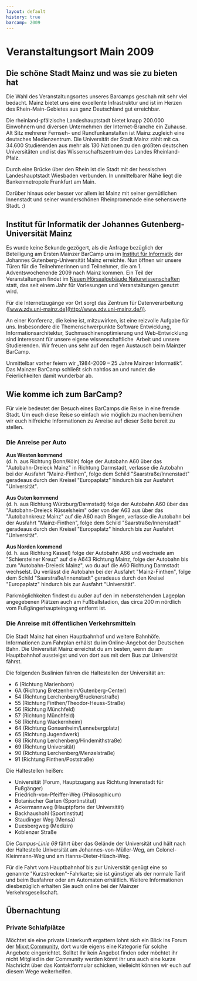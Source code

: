 ```yaml
---
layout: default
history: true
barcamp: 2009
---
```


# Veranstaltungsort Main 2009

## Die schöne Stadt Mainz und was sie zu bieten hat

Die Wahl des Veranstaltungsortes unseres Barcamps geschah mit sehr viel bedacht. Mainz bietet uns eine excellente Infrastruktur und ist im Herzen des Rhein-Main-Gebietes aus ganz Deutschland gut erreichbar.

Die rheinland-pfälzische Landeshauptstadt bietet knapp 200.000 Einwohnern und diversen Unternehmen der Internet-Branche ein Zuhause. Alt Sitz mehrerer Fernseh- und Rundfunkanstalten ist Mainz zugleich eine deutsches Medienzentrum. Die Universität der Stadt Mainz zählt mit ca. 34.600 Studierenden aus mehr als 130 Nationen zu den größten deutschen Universitäten und ist das Wissenschaftszentrum des Landes Rheinland-Pfalz.

Durch eine Brücke über den Rhein ist die Stadt mit der hessischen Landeshauptstadt Wiesbaden verbunden. In unmittelbarer Nähe liegt die Bankenmetropole Frankfurt am Main.

Darüber hinaus oder besser vor allem ist Mainz mit seiner gemütlichen Innenstadt und seiner wunderschönen Rheinpromenade eine sehenswerte Stadt. :)

## Institut für Informatik der Johannes Gutenberg-Universität Mainz

Es wurde keine Sekunde gezögert, als die Anfrage bezüglich der Beteiligung am Ersten Mainzer BarCamp uns im [Institut für Informatik](http://www.informatik.uni-mainz.de/1101.php) der Johannes Gutenberg-Universität Mainz erreichte. Nun öffnen wir unsere Türen für die Teilnehmerinnen und Teilnehmer, die am 1. Adventswochenende 2009 nach Mainz kommen. Ein Teil der Veranstaltungen findet im [Neuen Hörsaalgebäude Naturwissenschaften](http://www.phmi.uni-mainz.de/3347.php) statt, das seit einem Jahr für Vorlesungen und Veranstaltungen genutzt wird. 

Für die Internetzugänge vor Ort sorgt das Zentrum für Datenverarbeitung ([www.zdv.uni-mainz.de](http://www.zdv.uni-mainz.de/)).

An einer Konferenz, die keine ist, mitzuwirken, ist eine reizvolle Aufgabe für uns. Insbesondere die Themenschwerpunkte Software Entwicklung, Informationsarchitektur, Suchmaschinenoptimierung und Web-Entwicklung sind interessant für unsere eigene wissenschaftliche  Arbeit und unsere Studierenden. Wir freuen uns sehr auf den regen Austausch beim Mainzer BarCamp.

Unmittelbar vorher feiern wir „1984-2009 – 25 Jahre Mainzer Informatik“. Das Mainzer BarCamp schließt sich nahtlos an und rundet die Feierlichkeiten damit wunderbar ab.

## Wie komme ich zum BarCamp?

Für viele bedeutet der Besuch eines BarCamps die Reise in eine fremde Stadt. Um euch diese Reise so einfach wie möglich zu machen bemühen wir euch hilfreiche Informationen zu Anreise auf dieser Seite bereit zu stellen.

### Die Anreise per Auto

**Aus Westen kommend**  
(d. h. aus Richtung Bonn/Köln) folge der Autobahn A60 über das "Autobahn-Dreieck Mainz" in Richtung Darmstadt, verlasse die Autobahn bei der Ausfahrt "Mainz-Finthen", folge dem Schild "Saarstraße/Innenstadt" geradeaus durch den Kreisel "Europaplatz" hindurch bis zur Ausfahrt "Universität".  

**Aus Osten kommend**  
(d. h. aus Richtung Würzburg/Darmstadt) folge der Autobahn A60 über das "Autobahn-Dreieck Rüsselsheim" oder von der A63 aus über das "Autobahnkreuz Mainz" auf die A60 nach Bingen, verlasse die Autobahn bei der Ausfahrt "Mainz-Finthen", folge dem Schild "Saarstraße/Innenstadt" geradeaus durch den Kreisel "Europaplatz" hindurch bis zur Ausfahrt "Universität".  

**Aus Norden kommend**  
(d. h. aus Richtung Kassel) folge der Autobahn A66 und wechsele am "Schiersteiner Kreuz" auf die A643 Richtung Mainz, folge der Autobahn bis zum "Autobahn-Dreieck Mainz", wo du auf die A60 Richtung Darmstadt wechselst. Du verlässt die Autobahn bei der Ausfahrt "Mainz-Finthen", folge dem Schild "Saarstraße/Innenstadt" geradeaus durch den Kreisel "Europaplatz" hindurch bis zur Ausfahrt "Universität".  

Parkmöglichkeiten findest du außer auf den im nebenstehenden Lageplan angegebenen Plätzen auch am Fußballstadion, das circa 200 m nördlich vom Fußgängerhaupteingang entfernt ist.

### Die Anreise mit öffentlichen Verkehrsmitteln

Die Stadt Mainz hat einen Hauptbahnhof und weitere Bahnhöfe. Informationen zum Fahrplan erhälst du im Online-Angebot der Deutschen Bahn. Die Universität Mainz erreichst du am besten, wenn du am Hauptbahnhof aussteigst und von dort aus mit dem Bus zur Universität fährst.

Die folgenden Buslinien fahren die Haltestellen der Universität an:

*   6 (Richtung Marienborn)
*   6A (Richtung Bretzenheim/Gutenberg-Center)
*   54 (Richtung Lerchenberg/Brucknerstraße)
*   55 (Richtung Finthen/Theodor-Heuss-Straße)
*   56 (Richtung Münchfeld)
*   57 (Richtung Münchfeld)
*   58 (Richtung Wackernheim)
*   64 (Richtung Gonsenheim/Lennebergplatz)
*   65 (Richtung Jugendwerk)
*   68 (Richtung Lerchenberg/Hindemithstraße)
*   69 (Richtung Universität)
*   90 (Richtung Lerchenberg/Menzelstraße)
*   91 (Richtung Finthen/Poststraße)

Die Haltestellen heißen:

*   Universität (Forum, Hauptzugang aus Richtung Innenstadt für Fußgänger)
*   Friedrich-von-Pfeiffer-Weg (Philosophicum)
*   Botanischer Garten (Sportinstitut)
*   Ackermannweg (Hauptpforte der Universität)
*   Backhaushohl (Sportinstitut)
*   Staudinger Weg (Mensa)
*   Duesbergweg (Medizin)
*   Koblenzer Straße

Die _Campus-Linie 69_ fährt über das Gelände der Universität und hält nach der Haltestelle Universität am Johannes-von-Müller-Weg, am Colonel-Kleinmann-Weg und am Hanns-Dieter-Hüsch-Weg.

Für die Fahrt vom Hauptbahnhof bis zur Universität genügt eine so genannte "Kurzstrecken"-Fahrkarte; sie ist günstiger als der normale Tarif und beim Busfahrer oder am Automaten erhältlich. Weitere Informationen diesbezüglich erhalten Sie auch online bei der Mainzer Verkehrsgesellschaft.

## Übernachtung

### Private Schlafplätze

Möchtet sie eine private Unterkunft ergattern lohnt sich ein Blick ins Forum der [Mixxt Community](http://bcmz.mixxt.de), dort wurde eigens eine Kategorie für solche Angebote eingerichtet. Solltet Ihr kein Angebot finden oder möchtet ihr nicht Mitglied in der Community werden könnt ihr uns auch eine kurze Nachricht über das Kontaktformular schicken, vielleicht können wir euch auf diesem Wege weiterhelfen.
